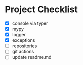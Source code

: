 # Project Checklist

- [x] console via typer
- [x] mypy
- [x] logger
- [x] exceptions
- [ ] repositories
- [ ] git actions
- [ ] update readme.md
